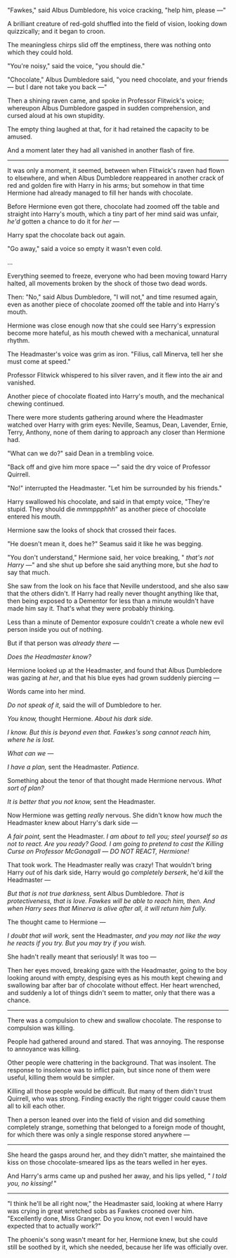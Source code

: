 "Fawkes," said Albus Dumbledore, his voice cracking, "help him, please
—"

A brilliant creature of red-gold shuffled into the field of vision,
looking down quizzically; and it began to croon.

The meaningless chirps slid off the emptiness, there was nothing onto
which they could hold.

"You're noisy," said the voice, "you should die."

"Chocolate," Albus Dumbledore said, "you need chocolate, and your
friends — but I dare not take you back —"

Then a shining raven came, and spoke in Professor Flitwick's voice;
whereupon Albus Dumbledore gasped in sudden comprehension, and cursed
aloud at his own stupidity.

The empty thing laughed at that, for it had retained the capacity to be
amused.

And a moment later they had all vanished in another flash of fire.

* * * * *

It was only a moment, it seemed, between when Flitwick's raven had flown
to elsewhere, and when Albus Dumbledore reappeared in another crack of
red and golden fire with Harry in his arms; but somehow in that time
Hermione had already managed to fill her hands with chocolate.

Before Hermione even got there, chocolate had zoomed off the table and
straight into Harry's mouth, which a tiny part of her mind said was
unfair, *he'd* gotten a chance to do it for *her —*

Harry spat the chocolate back out again.

"Go away," said a voice so empty it wasn't even cold.

...

Everything seemed to freeze, everyone who had been moving toward Harry
halted, all movements broken by the shock of those two dead words.

Then: "No," said Albus Dumbledore, "I will not," and time resumed again,
even as another piece of chocolate zoomed off the table and into Harry's
mouth.

Hermione was close enough now that she could see Harry's expression
become more hateful, as his mouth chewed with a mechanical, unnatural
rhythm.

The Headmaster's voice was grim as iron. "Filius, call Minerva, tell her
she must come at speed."

Professor Flitwick whispered to his silver raven, and it flew into the
air and vanished.

Another piece of chocolate floated into Harry's mouth, and the
mechanical chewing continued.

There were more students gathering around where the Headmaster watched
over Harry with grim eyes: Neville, Seamus, Dean, Lavender, Ernie,
Terry, Anthony, none of them daring to approach any closer than Hermione
had.

"What can we do?" said Dean in a trembling voice.

"Back off and give him more space —" said the dry voice of Professor
Quirrell.

"No!" interrupted the Headmaster. "Let him be surrounded by his
friends."

Harry swallowed his chocolate, and said in that empty voice, "They're
stupid. They should die *mmmppphhh*" as another piece of chocolate
entered his mouth.

Hermione saw the looks of shock that crossed their faces.

"He doesn't mean it, does he?" Seamus said it like he was begging.

"You don't understand," Hermione said, her voice breaking, " *that's not
Harry —*" and she shut up before she said anything more, but she *had*
to say that much.

She saw from the look on his face that Neville understood, and she also
saw that the others didn't. If Harry had really never thought anything
like that, then being exposed to a Dementor for less than a minute
wouldn't have made him say it. That's what they were probably thinking.

Less than a minute of Dementor exposure couldn't create a whole new evil
person inside you out of nothing.

But if that person was *already there* —

*Does the Headmaster know?*

Hermione looked up at the Headmaster, and found that Albus Dumbledore
was gazing at *her*, and that his blue eyes had grown suddenly piercing
—

Words came into her mind.

*Do not speak of it,* said the will of Dumbledore to her.

*You know,* thought Hermione. *About his dark side.*

*I know. But this is beyond even that. Fawkes's song cannot reach him,
where he is lost.*

*What can we —*

*I have a plan,* sent the Headmaster. *Patience.*

Something about the tenor of that thought made Hermione nervous. *What
sort of plan?*

*It is better that you not know,* sent the Headmaster.

Now Hermione was getting *really* nervous. She didn't know how *much*
the Headmaster knew about Harry's dark side —

*A fair point,* sent the Headmaster. *I am about to tell you; steel
yourself so as not to react. Are you ready? Good. I am going to pretend
to cast the Killing Curse on Professor McGonagall — DO NOT REACT,
Hermione!*

That took work. The Headmaster really was crazy! That wouldn't bring
Harry *out* of his dark side, Harry would go *completely berserk*, he'd
*kill* the Headmaster —

*But that is not true darkness,* sent Albus Dumbledore. *That is
protectiveness, that is love. Fawkes will be able to reach him, then.
And when Harry sees that Minerva is alive after all, it will return him
fully.*

The thought came to Hermione —

*I doubt that will work,* sent the Headmaster, *and you may not like the
way he reacts if you try. But you may try if you wish.*

She hadn't really meant that seriously! It was too —

Then her eyes moved, breaking gaze with the Headmaster, going to the boy
looking around with empty, despising eyes as his mouth kept chewing and
swallowing bar after bar of chocolate without effect. Her heart
wrenched, and suddenly a lot of things didn't seem to matter, only that
there was a chance.

* * * * *

There was a compulsion to chew and swallow chocolate. The response to
compulsion was killing.

People had gathered around and stared. That was annoying. The response
to annoyance was killing.

Other people were chattering in the background. That was insolent. The
response to insolence was to inflict pain, but since none of them were
useful, killing them would be simpler.

Killing all those people would be difficult. But many of them didn't
trust Quirrell, who was strong. Finding exactly the right trigger could
cause them all to kill each other.

Then a person leaned over into the field of vision and did something
completely strange, something that belonged to a foreign mode of
thought, for which there was only a single response stored anywhere —

* * * * *

She heard the gasps around her, and they didn't matter, she maintained
the kiss on those chocolate-smeared lips as the tears welled in her
eyes.

And Harry's arms came up and pushed her away, and his lips yelled, " *I
told you, no kissing!* "

* * * * *

"I think he'll be all right now," the Headmaster said, looking at where
Harry was crying in great wretched sobs as Fawkes crooned over him.
"Excellently done, Miss Granger. Do you know, not even I would have
expected that to actually work?"

The phoenix's song wasn't meant for her, Hermione knew, but she could
still be soothed by it, which she needed, because her life was
officially over.
